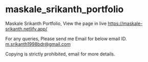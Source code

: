 # maskale_srikanth_portfolio
Maskale Srikanth Portfolio, 
View the page in live
https://maskale-srikanth.netlify.app/

For any queries, Please send me Email for below email ID. 
m.srikanth1998bdr@gmail.com

Copying is strictly prohibited, email for more details.

